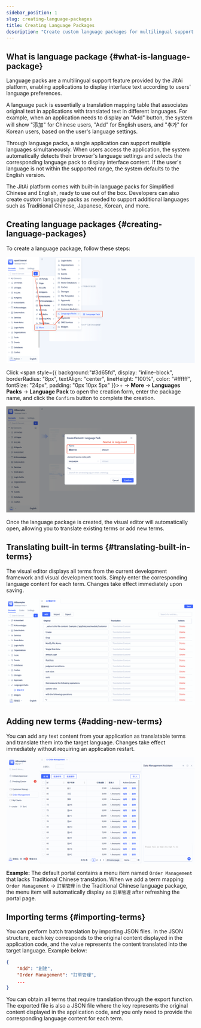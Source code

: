 ```yaml
---
sidebar_position: 1
slug: creating-language-packages
title: Creating Language Packages
description: "Create custom language packages for multilingual support. Build translation mappings to display interfaces in different languages automatically."
---
```


## What is language package {#what-is-language-package}

Language packs are a multilingual support feature provided by the JitAi platform, enabling applications to display interface text according to users' language preferences.

A language pack is essentially a translation mapping table that associates original text in applications with translated text in different languages. For example, when an application needs to display an "Add" button, the system will show "添加" for Chinese users, "Add" for English users, and "추가" for Korean users, based on the user's language settings.

Through language packs, a single application can support multiple languages simultaneously. When users access the application, the system automatically detects their browser's language settings and selects the corresponding language pack to display interface content. If the user's language is not within the supported range, the system defaults to the English version.

The JitAi platform comes with built-in language packs for Simplified Chinese and English, ready to use out of the box. Developers can also create custom language packs as needed to support additional languages such as Traditional Chinese, Japanese, Korean, and more.

## Creating language packages {#creating-language-packages}

To create a language package, follow these steps:

![Create Language Package](./img/create.png)

Click <span style={{ background:"#3d65fd", display: "inline-block", borderRadius: "8px", textAlign: "center", lineHeight: "100%", color: "#ffffff", fontSize: "24px", padding: "0px 10px 5px" }}>+</span>  → **More** → **Languages Packs** → **Language Pack** to open the creation form, enter the package name, and click the `Confirm` button to complete the creation.

![create-language-form](./img/create-form.png)

Once the language package is created, the visual editor will automatically open, allowing you to translate existing terms or add new terms.

## Translating built-in terms {#translating-built-in-terms}

The visual editor displays all terms from the current development framework and visual development tools. Simply enter the corresponding language content for each term. Changes take effect immediately upon saving.

![update-term-value](./img/update-term-value.gif)

## Adding new terms {#adding-new-terms}

You can add any text content from your application as translatable terms and translate them into the target language. Changes take effect immediately without requiring an application restart.

![add-terms](./img/add-terms.gif)

**Example:** The default portal contains a menu item named `Order Management` that lacks Traditional Chinese translation. When we add a term mapping `Order Management` → `訂單管理` in the Traditional Chinese language package, the menu item will automatically display as `訂單管理` after refreshing the portal page.

## Importing terms {#importing-terms}

You can perform batch translation by importing JSON files. In the JSON structure, each key corresponds to the original content displayed in the application code, and the value represents the content translated into the target language. Example below:

```json
{
    "Add": "創建",
    "Order Management": "​訂單管理",
    ...
}
```

You can obtain all terms that require translation through the export function. The exported file is also a JSON file where the key represents the original content displayed in the application code, and you only need to provide the corresponding language content for each term.

